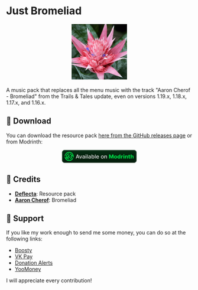 # Just Bromeliad
<div align="center">
<img height="150" src="Misc/pack.png">
</div>
<br/>
A music pack that replaces all the menu music with the track "Aaron Cherof - Bromeliad" from the Trails & Tales update, even on versions 1.19.x, 1.18.x, 1.17.x, and 1.16.x.

## 🚀 Download
You can download the resource pack [here from the GitHub releases page](https://github.com/RushanM/Just-Bromeliad/releases) or from Modrinth:
<div align="center">
<a href="https://modrinth.com/resourcepack/bromeliad">
    <img height="35" src="Misc/modrinth_compact_en_vector.svg">
</a>
</div>

## 📛 Credits
* [**Deflecta**](https://github.com/RushanM): Resource pack
* [**Aaron Cherof**](cherof.com): Bromeliad

## 💝 Support
If you like my work enough to send me some money, you can do so at the following links:
* [Boosty](https://boosty.to/rushanm)
* [VK Pay](https://vk.me/moneysend/deflecta)
* [Donation Alerts](https://www.donationalerts.com/r/deflecta)
* [YooMoney](https://yoomoney.ru/to/410015215253910)

I will appreciate every contribution!
